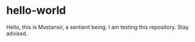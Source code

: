 # hello-world
Hello, this is Mustansir, a sentient being.
I am testing this repository. Stay advised.
